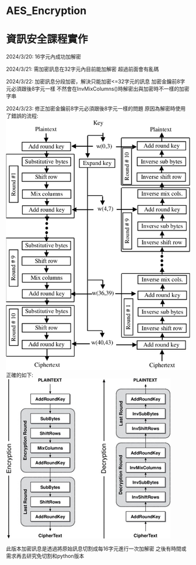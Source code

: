 # AES_Encryption

# 資訊安全課程實作

2024/3/20:
16字元內成功加解密

2024/3/21:
需加密訊息在32字元內目前能加解密
超過前面會有亂碼

2024/3/22:
加密訊息分段加密，解決只能加密<=32字元的訊息
加密金鑰前8字元必須跟後8字元一樣
不然會在InvMixColumns()時解密出與加密時不一樣的加密字串

2024/3/23:
修正加密金鑰前8字元必須跟後8字元一樣的問題
原因為解密時使用了錯誤的流程:
![image](https://github.com/iron980018/AES_Encryption/blob/main/incorrect.png)
正確的如下:
![image](https://github.com/iron980018/AES_Encryption/blob/main/correct.jpg)

此版本加密訊息是透過將原始訊息切割成每16字元進行一次加解密
之後有時間或需求再去研究免切割和python版本
